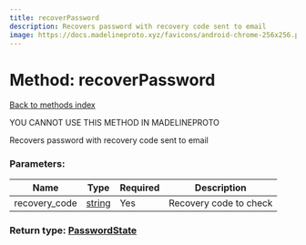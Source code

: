```yaml
---
title: recoverPassword
description: Recovers password with recovery code sent to email
image: https://docs.madelineproto.xyz/favicons/android-chrome-256x256.png
---
```

# Method: recoverPassword  
[Back to methods index](index.md)


YOU CANNOT USE THIS METHOD IN MADELINEPROTO


Recovers password with recovery code sent to email

### Parameters:

| Name     |    Type       | Required | Description |
|----------|---------------|----------|-------------|
|recovery\_code|[string](../types/string.md) | Yes|Recovery code to check|


### Return type: [PasswordState](../types/PasswordState.md)

